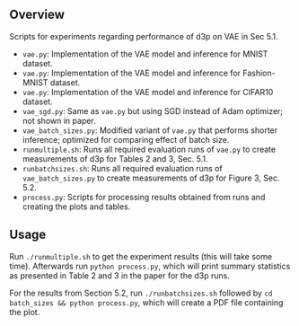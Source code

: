## Overview

Scripts for experiments regarding performance of d3p on VAE in Sec 5.1.

- `vae.py`: Implementation of the VAE model and inference for MNIST dataset.
- `vae.py`: Implementation of the VAE model and inference for Fashion-MNIST dataset.
- `vae.py`: Implementation of the VAE model and inference for CIFAR10 dataset.
- `vae_sgd.py`: Same as `vae.py` but using SGD instead of Adam optimizer; not shown in paper.
- `vae_batch_sizes.py`: Modified variant of `vae.py` that performs shorter inference; optimized for comparing effect of batch size.
- `runmultiple.sh`: Runs all required evaluation runs of `vae.py` to create measurements of d3p for Tables 2 and 3, Sec. 5.1.
- `runbatchsizes.sh`: Runs all required evaluation runs of `vae_batch_sizes.py` to create measurements of d3p for Figure 3, Sec. 5.2.
- `process.py`: Scripts for processing results obtained from runs and creating the plots and tables.

## Usage
Run `./runmultiple.sh` to get the experiment results (this will take some time). Afterwards run `python process.py`, which will print summary statistics as presented in Table 2 and 3 in the paper for the d3p runs.

For the results from Section 5.2, run `./runbatchsizes.sh` followed by `cd batch_sizes && python process.py`, which will create a PDF file containing the plot.